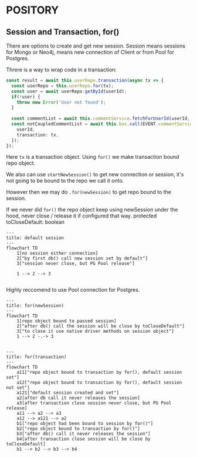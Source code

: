 # POSITORY

## Session and Transaction, for()

There are options to create and get new session. Session means sessions for Mongo or Neo4j, means new connection of Client or from Pool for Postgres.

Threre is a way to wrap code in a transaction:

```typescript
const result = await this.userRepo.transaction(async tx => {
  const userRepo = this.userRepo.for(tx);
  const user = await userRepo.getById(userId);
  if(!user) {
    throw new Error('User not found');
  }
  
  const commentList = await this.commentService.fetchForUserId(userId, tx); // pass tx object
  const notCoupledCommentList = await this.bus.call(EVENT.commentService.fetchForUserId, {
    userId,
    transaction: tx,
  });
});
```

Here `tx` is a transaction object. Using `for()` we make transaction bound repo object. 

We also can use `startNewSession()` to get new connection or session, it's not going to be bound to the repo we call it onto. 

However then we may do `.for(newSession)` to get repo bound to the session.

If we never did `for()` the repo object keep using newSession under the hood, never close / release it if configured that way. protected toCloseDefault: boolean 

```mermaid
---
title: default session
---
flowchart TD
    1[no session either connection]
    2["by first db() call new session set by default"]
    3["session never close, but PG Pool release"]
    
    1 --> 2 --> 3
    
```

Highly reccomend to use Pool connection for Postgres. 

```mermaid
---
title: for(newSession)
---
flowchart TD
	1[repo object bound to passed session]
	2["after db() call the session will be close by toCloseDefault"]
	3["to close it use native driver methods on session object"]
	1 --> 2 -.-> 3
	
```

```mermaid
---
title: for(transaction)
---
flowchart TD
	a11["repo object bound to transaction by for(), default session set"]
	a12["repo object bound to transaction by for(), default session not set"]
	a121["default session created and set"]
	a2[after db call it never releases the session]
	a3[after transaction close session never close, but PG Pool release]
	a11 --> a2 --> a3
	a12 --> a121 --> a2
	b1["repo object had been bound to session by for()"]
	b2["repo object bound to transaction by for()"]
	b3["after db() call it never releases the session"]
	b4[after transaction close session will be close by toCloseDefault]
	b1 --> b2 --> b3 --> b4
```

